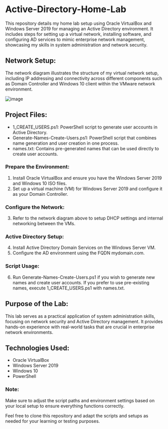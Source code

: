 # Active-Directory-Home-Lab
This repository details my home lab setup using Oracle VirtualBox and Windows Server 2019 for managing an Active Directory environment. It includes steps for setting up a virtual network, installing software, and configuring AD services to mimic enterprise network management, showcasing my skills in system administration and network security.

## Network Setup:

The network diagram illustrates the structure of my virtual network setup, including IP addressing and connectivity across different components such as Domain Controller and Windows 10 client within the VMware network environment.

![image](https://github.com/user-attachments/assets/42f0555d-9a88-4aeb-9a42-55d5588baa99)

## Project Files:

- 1_CREATE_USERS.ps1: PowerShell script to generate user accounts in Active Directory.
- Generate-Names-Create-Users.ps1: PowerShell script that combines name generation and user creation in one process.
- names.txt: Contains pre-generated names that can be used directly to create user accounts.

### Prepare the Environment:

1. Install Oracle VirtualBox and ensure you have the Windows Server 2019 and Windows 10 ISO files.
2. Set up a virtual machine (VM) for Windows Server 2019 and configure it as your Domain Controller.
   
### Configure the Network:

3. Refer to the network diagram above to setup DHCP settings and internal networking between the VMs.

### Active Directory Setup:

4. Install Active Directory Domain Services on the Windows Server VM.
5. Configure the AD environment using the FQDN mydomain.com.

### Script Usage:

6. Run Generate-Names-Create-Users.ps1 if you wish to generate new names and create user accounts.
If you prefer to use pre-existing names, execute 1_CREATE_USERS.ps1 with names.txt.

## Purpose of the Lab:

This lab serves as a practical application of system administration skills, focusing on network security and Active Directory management. It provides hands-on experience with real-world tasks that are crucial in enterprise network environments.

## Technologies Used:
- Oracle VirtualBox
- Windows Server 2019
- Windows 10
- PowerShell
  
### Note:
Make sure to adjust the script paths and environment settings based on your local setup to ensure everything functions correctly.

Feel free to clone this repository and adapt the scripts and setups as needed for your learning or testing purposes.

